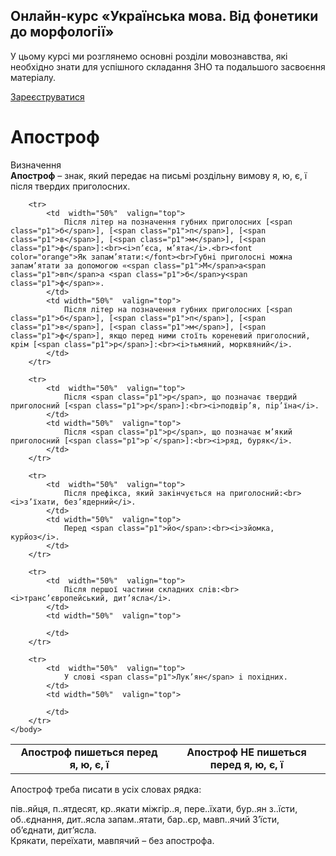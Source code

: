 <div class="banner">
  <h2 class="course">Онлайн-курс «Українська мова. Від фонетики до морфології»</h2>
  <p class="course-description">
     У цьому курсі ми розглянемо основні розділи мовознавства, які необхідно знати для успішного складання ЗНО та подальшого засвоєння матеріалу.<br>
  </p>
    <div class="button-wrapper">
        <a class="registration-button" target="_blank" href="http://bit.ly/2zuYUGS">Зареєструватися</a>
    </div>   
</div>

# Апостроф

<div class="eoz-wrap">
<span class="eoz">Визначення</span>
<div class="eoz-text">
<strong>Апостроф</strong> – знак, який передає на письмi роздiльну вимову <span class="p1">я</span>, <span class="p1">ю</span>, <span class="p1">є</span>, <span class="p1">ї</span> пiсля твердих приголосних.
</div>
</div>




<table style="width: 100%;" align="center">
    <body>
        <tr>  
            <td  width="50%" align="center" valign="top">
                <b>Апостроф пишеться перед <span class="p1">я</span>, <span class="p1">ю</span>, <span class="p1">є</span>, <span class="p1">ї</span></b>
            </td>  
            <td width="50%" align="center" valign="top">
                <b>Апостроф НЕ пишеться перед <span class="p1">я</span>, <span class="p1">ю</span>, <span class="p1">є</span>, <span class="p1">ї</span></b>
            </td>                     
        </tr>

        <tr>  
            <td  width="50%"  valign="top">
                Пiсля лiтер на позначення губних приголосних [<span class="p1">б</span>], [<span class="p1">п</span>], [<span class="p1">в</span>], [<span class="p1">м</span>], [<span class="p1">ф</span>]:<br><i>п’єса, м’ята</i>.<br><font color="orange">Як запам’ятати:</font><br>Губнi приголоснi можна запам’ятати за допомогою «<span class="p1">М</span>а<span class="p1">вп</span>а <span class="p1">б</span>у<span class="p1">ф</span>».
            </td>  
            <td width="50%"  valign="top">
                Пiсля лiтер на позначення губних приголосних [<span class="p1">б</span>], [<span class="p1">п</span>], [<span class="p1">в</span>], [<span class="p1">м</span>], [<span class="p1">ф</span>], якщо перед ними стоїть кореневий приголосний, крiм [<span class="p1">р</span>]:<br><i>тьмяний, морквяний</i>.
            </td>                     
        </tr>

        <tr>  
            <td  width="50%"  valign="top">
                Пiсля <span class="p1">р</span>, що позначає твердий приголосний [<span class="p1">р</span>]:<br><i>подвiр’я, пiр’їна</i>.
            </td>  
            <td width="50%"  valign="top">
                Пiсля <span class="p1">р</span>, що позначає м’який приголосний [<span class="p1">р′</span>]:<br><i>ряд, буряк</i>.
            </td>                     
        </tr>

        <tr>  
            <td  width="50%"  valign="top">
                Пiсля префiкса, який закiнчується на приголосний:<br><i>з’їхати, без’ядерний</i>.
            </td>  
            <td width="50%"  valign="top">
                Перед <span class="p1">йо</span>:<br><i>зйомка, курйоз</i>.
            </td>                     
        </tr>

        <tr>  
            <td  width="50%"  valign="top">
                Пiсля першої частини складних слiв:<br><i>транс’європейський, дит’ясла</i>.
            </td>  
            <td width="50%"  valign="top">
                
            </td>                     
        </tr>

        <tr>  
            <td  width="50%"  valign="top">
                У словi <span class="p1">Лук’ян</span> i похiдних.
            </td>  
            <td width="50%"  valign="top">
                
            </td>                     
        </tr>
    </body>
</table>


<quiz> 
    <question>
       <p>Апостроф треба писати в усіх словах рядка:</p>
           <answer>пів..яйця, п..ятдесят, кр..якати</answer>
           <answer> міжгір..я, пере..їхати, бур..ян</answer>
           <answer correct> з..їсти, об..єднання, дит..ясла</answer>
           <answer> запам..ятати, бар..єр, мавп..ячий</answer>
      <explanation>
З’їсти, об’єднати, дит’ясла.<br>
Крякати, переїхати, мавпячий – без апострофа.
</explanation>
    </question>
</quiz> 
